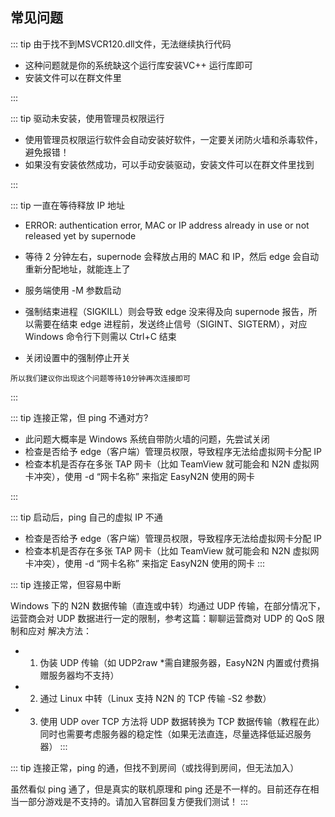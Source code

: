 ## 常见问题


::: tip 由于找不到MSVCR120.dll文件，无法继续执行代码

- 这种问题就是你的系统缺这个运行库安装VC++ 运行库即可
- 安装文件可以在群文件里

:::


::: tip 驱动未安装，使用管理员权限运行

- 使用管理员权限运行软件会自动安装好软件，一定要关闭防火墙和杀毒软件，避免报错！
- 如果没有安装依然成功，可以手动安装驱动，安装文件可以在群文件里找到

:::

::: tip 一直在等待释放 IP 地址

- ERROR: authentication error, MAC or IP address already in use or not released yet by supernode

- 等待 2 分钟左右，supernode 会释放占用的 MAC 和 IP，然后 edge 会自动重新分配地址，就能连上了
- 服务端使用 -M 参数启动
- 强制结束进程（SIGKILL）则会导致 edge 没来得及向 supernode 报告，所以需要在结束 edge 进程前，发送终止信号（SIGINT、SIGTERM），对应 Windows 命令行下则需以 Ctrl+C 结束
- 关闭设置中的强制停止开关

`所以我们建议你出现这个问题等待10分钟再次连接即可`

:::

::: tip 连接正常，但 ping 不通对方?

- 此问题大概率是 Windows 系统自带防火墙的问题，先尝试关闭
- 检查是否给予 edge（客户端）管理员权限，导致程序无法给虚拟网卡分配 IP
- 检查本机是否存在多张 TAP 网卡（比如 TeamView 就可能会和 N2N 虚拟网卡冲突），使用 -d “网卡名称” 来指定 EasyN2N 使用的网卡

:::

::: tip 启动后，ping 自己的虚拟 IP 不通

- 检查是否给予 edge（客户端）管理员权限，导致程序无法给虚拟网卡分配 IP
- 检查本机是否存在多张 TAP 网卡（比如 TeamView 就可能会和 N2N 虚拟网卡冲突），使用 -d “网卡名称” 来指定 EasyN2N 使用的网卡
:::

::: tip 连接正常，但容易中断

Windows 下的 N2N 数据传输（直连或中转）均通过 UDP 传输，在部分情况下，运营商会对 UDP 数据进行一定的限制，参考这篇：聊聊运营商对 UDP 的 QoS 限制和应对
解决方法：

- 1. 伪装 UDP 传输（如 UDP2raw \*需自建服务器，EasyN2N 内置或付费捐赠服务器均不支持）
- 2. 通过 Linux 中转（Linux 支持 N2N 的 TCP 传输 -S2 参数）
- 3. 使用 UDP over TCP 方法将 UDP 数据转换为 TCP 数据传输（教程在此）
     同时也需要考虑服务器的稳定性（如果无法直连，尽量选择低延迟服务器）
:::

::: tip 连接正常，ping 的通，但找不到房间（或找得到房间，但无法加入）

虽然看似 ping 通了，但是真实的联机原理和 ping 还是不一样的。目前还存在相当一部分游戏是不支持的。请加入官群回复方便我们测试！
:::
